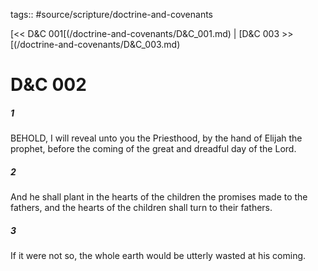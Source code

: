 tags:: #source/scripture/doctrine-and-covenants

[<< D&C 001[(/doctrine-and-covenants/D&C_001.md) | [D&C 003 >>[(/doctrine-and-covenants/D&C_003.md)

# D&C 002

##### 1

BEHOLD, I will reveal unto you the Priesthood, by the hand of Elijah the prophet, before the coming of the great and dreadful day of the Lord.

##### 2

And he shall plant in the hearts of the children the promises made to the fathers, and the hearts of the children shall turn to their fathers.

##### 3

If it were not so, the whole earth would be utterly wasted at his coming.
